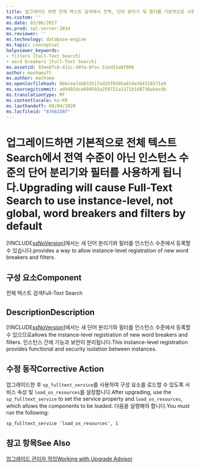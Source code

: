 ```yaml
---
title: 업그레이드 하면 전체 텍스트 검색에서 전역, 단어 분리기 및 필터를 기본적으로 사용 하는 인스턴스 수준을 사용 합니다. | Microsoft Docs
ms.custom: ''
ms.date: 03/06/2017
ms.prod: sql-server-2014
ms.reviewer: ''
ms.technology: database-engine
ms.topic: conceptual
helpviewer_keywords:
- filters [Full-Text Search]
- word breakers [Full-Text Search]
ms.assetid: 93ee8fcb-d11c-49fa-8fac-51ed31a8f008
author: mashamsft
ms.author: mathoma
ms.openlocfilehash: 0b6cea7ab63351fad25f0205a614e364328171a9
ms.sourcegitcommit: ad4d92dce894592a259721a1571b1d8736abacdb
ms.translationtype: MT
ms.contentlocale: ko-KR
ms.lasthandoff: 08/04/2020
ms.locfileid: "87661507"
---
```

# <a name="upgrading-will-cause-full-text-search-to-use-instance-level-not-global-word-breakers-and-filters-by-default"></a><span data-ttu-id="6a2f8-102">업그레이드하면 기본적으로 전체 텍스트 Search에서 전역 수준이 아닌 인스턴스 수준의 단어 분리기와 필터를 사용하게 됩니다.</span><span class="sxs-lookup"><span data-stu-id="6a2f8-102">Upgrading will cause Full-Text Search to use instance-level, not global, word breakers and filters by default</span></span>
  [!INCLUDE[ssNoVersion](../../includes/ssnoversion-md.md)]<span data-ttu-id="6a2f8-103">에서는 새 단어 분리기와 필터를 인스턴스 수준에서 등록할 수 있습니다.</span><span class="sxs-lookup"><span data-stu-id="6a2f8-103">provides a way to allow instance-level registration of new word breakers and filters.</span></span>  
  
## <a name="component"></a><span data-ttu-id="6a2f8-104">구성 요소</span><span class="sxs-lookup"><span data-stu-id="6a2f8-104">Component</span></span>  
 <span data-ttu-id="6a2f8-105">전체 텍스트 검색</span><span class="sxs-lookup"><span data-stu-id="6a2f8-105">Full-Text Search</span></span>  
  
## <a name="description"></a><span data-ttu-id="6a2f8-106">Description</span><span class="sxs-lookup"><span data-stu-id="6a2f8-106">Description</span></span>  
 [!INCLUDE[ssNoVersion](../../includes/ssnoversion-md.md)]<span data-ttu-id="6a2f8-107">에서는 새 단어 분리기와 필터를 인스턴스 수준에서 등록할 수 있으므로</span><span class="sxs-lookup"><span data-stu-id="6a2f8-107">allows the instance-level registration of new word breakers and filters.</span></span> <span data-ttu-id="6a2f8-108">인스턴스 간에 기능과 보안이 분리됩니다.</span><span class="sxs-lookup"><span data-stu-id="6a2f8-108">This instance-level registration provides functional and security isolation between instances.</span></span>  
  
## <a name="corrective-action"></a><span data-ttu-id="6a2f8-109">수정 동작</span><span class="sxs-lookup"><span data-stu-id="6a2f8-109">Corrective Action</span></span>  
 <span data-ttu-id="6a2f8-110">업그레이드한 후 `sp_fulltext_service`를 사용하여 구성 요소를 로드할 수 있도록 서비스 속성 및 `load_os_resources`를 설정합니다.</span><span class="sxs-lookup"><span data-stu-id="6a2f8-110">After upgrading, use the `sp_fulltext_service` to set the service property and `load_os_resources`, which allows the components to be loaded.</span></span> <span data-ttu-id="6a2f8-111">다음을 실행해야 합니다.</span><span class="sxs-lookup"><span data-stu-id="6a2f8-111">You must run the following:</span></span>  
  
 `sp_fulltext_service 'load_os_resources', 1`  
  
## <a name="see-also"></a><span data-ttu-id="6a2f8-112">참고 항목</span><span class="sxs-lookup"><span data-stu-id="6a2f8-112">See Also</span></span>  
 [<span data-ttu-id="6a2f8-113">업그레이드 관리자 작업</span><span class="sxs-lookup"><span data-stu-id="6a2f8-113">Working with Upgrade Advisor</span></span>](../../../2014/sql-server/install/working-with-upgrade-advisor.md)  
  
  
